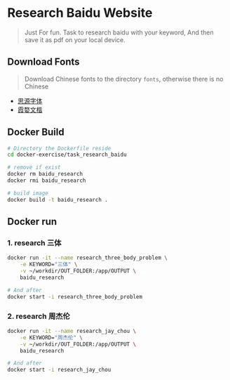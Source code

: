 # Research Baidu Website

> Just For fun.
> Task to research baidu with your keyword, 
> And then save it as pdf on your local device.

## Download Fonts

> Download Chinese fonts to the directory `fonts`, otherwise there is no Chinese

- [思源字体](https://github.com/adobe-fonts/source-han-serif/tree/release/)
- [霞婺文楷](https://github.com/lxgw/LxgwWenKai/releases) 

## Docker Build

```bash
# Directory the Dockerfile reside
cd docker-exercise/task_research_baidu

# remove if exist
docker rm baidu_research
docker rmi baidu_research

# build image
docker build -t baidu_research .
```

## Docker run 

### 1. research 三体

```bash
docker run -it --name research_three_body_problem \
    -e KEYWORD="三体" \
    -v ~/workdir/OUT_FOLDER:/app/OUTPUT \
    baidu_research

# And after
docker start -i research_three_body_problem
```

### 2. research 周杰伦

```bash
docker run -it --name research_jay_chou \
    -e KEYWORD="周杰伦" \
    -v ~/workdir/OUT_FOLDER:/app/OUTPUT \
    baidu_research

# And after
docker start -i research_jay_chou
```

